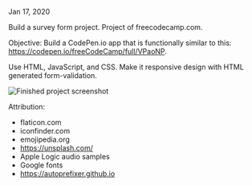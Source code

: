 Jan 17, 2020

Build a survey form project.  Project of freecodecamp.com.

Objective: Build a CodePen.io app that is functionally similar to this: https://codepen.io/freeCodeCamp/full/VPaoNP.

Use HTML, JavaScript, and CSS.  Make it responsive design with HTML generated form-validation.

![Finished project screenshot](screenshot_survey_form.png)

Attribution:
- flaticon.com
- iconfinder.com
- emojipedia.org
- https://unsplash.com/
- Apple Logic audio samples
- Google fonts
- https://autoprefixer.github.io
